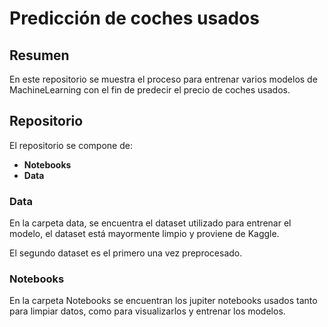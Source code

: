 # **Predicción de coches usados**

## **Resumen**

En este repositorio se muestra el proceso para entrenar varios modelos de MachineLearning con el fin de predecir el precio de coches usados.

## **Repositorio**

El repositorio se compone de:

- **Notebooks**
- **Data**

### **Data** 

En la carpeta data, se encuentra el dataset utilizado para entrenar el modelo, el dataset está mayormente limpio y proviene de Kaggle.

El segundo dataset es el primero una vez preprocesado.

### **Notebooks**

En la carpeta Notebooks se encuentran los jupiter notebooks usados tanto para limpiar datos, como para visualizarlos y entrenar los modelos.

